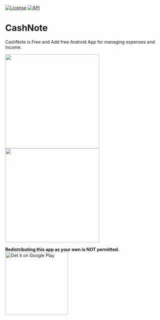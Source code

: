 
<p>
  <a href="https://opensource.org/licenses/Apache-2.0"><img alt="License" src="https://img.shields.io/badge/License-Apache%202.0-blue.svg"/></a>
  <a href="https://android-arsenal.com/api?level=21"><img alt="API" src="https://img.shields.io/badge/API-21%2B-brightgreen.svg?style=flat"/></a>
</p>

# CashNote

CashNote is Free and Add free Android App for managing expenses and income.

<img src="https://raw.githubusercontent.com/SoufianeKreX/CashNote/master/graphic/first_page.png?token=ANX7U3CWACUULICFKPHQDQTADBOOW" width="300" />  <img src="https://raw.githubusercontent.com/SoufianeKreX/CashNote/master/graphic/forth_page_new_transactions.png?token=ANX7U3BLEIBPVJRA4MCW76LADBOTS" width="300" />

**Redistributing this app as your own is NOT permitted.**
<br/>
<a href="https://play.google.com/store/apps/details?id=com.afollestad.mnmlscreenrecord"><img alt="Get it on Google Play" src="https://play.google.com/intl/en_us/badges/images/generic/en_badge_web_generic.png" width="200px"/></a>
